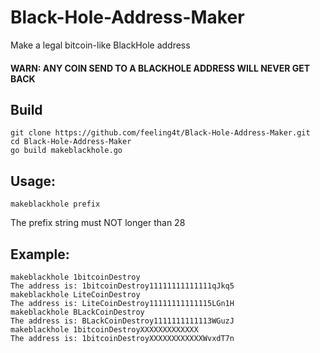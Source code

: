 # Black-Hole-Address-Maker

Make a legal bitcoin-like BlackHole address

#### WARN: ANY COIN SEND TO A BLACKHOLE ADDRESS WILL NEVER GET BACK 

Build
-----
    git clone https://github.com/feeling4t/Black-Hole-Address-Maker.git
    cd Black-Hole-Address-Maker
    go build makeblackhole.go

Usage:
-----
    makeblackhole prefix
The prefix string must NOT longer than 28

Example:
--------
    makeblackhole 1bitcoinDestroy
    The address is: 1bitcoinDestroy11111111111111qJkq5
    makeblackhole LiteCoinDestroy
    The address is: LiteCoinDestroy11111111111115LGn1H
    makeblackhole BLackCoinDestroy
    The address is: BLackCoinDestroy1111111111113WGuzJ
    makeblackhole 1bitcoinDestroyXXXXXXXXXXXXX
    The address is: 1bitcoinDestroyXXXXXXXXXXXXWvxdT7n
